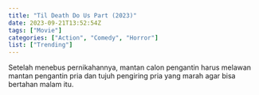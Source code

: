 ```yaml
---
title: "Til Death Do Us Part (2023)"
date: 2023-09-21T13:52:54Z
tags: ["Movie"]
categories: ["Action", "Comedy", "Horror"]
list: ["Trending"]
---
```


Setelah menebus pernikahannya, mantan calon pengantin harus melawan mantan pengantin pria dan tujuh pengiring pria yang marah agar bisa bertahan malam itu.

<mux-player stream-type="on-demand"
  src="https://kp3d-my.sharepoint.com/personal/ryoo_kp3d_onmicrosoft_com/_layouts/15/download.aspx?share=Eae4_h3bxDFHlY4wKIohf1wBuB-HtkIqfr5l3kEzOLToug" metadata-video-title="Til Death Do Us Part (2023)" prefer-playback="mse" controls>
  </mux-player>
  
  
  <script src="https://cdn.jsdelivr.net/npm/@mux/mux-player"></script>
  
 <script id="z1K5roQAeVcSBH02unO7c029HIHSr72hsYcevFY1ZGT02M" type="application/ld+json">
 {
  "@context": "https://schema.org/",
  "@type": "VideoObject",
  "name": "Til Death Do Us Part (2023)",
  "contentUrl": "https://stream.mux.com/z1K5roQAeVcSBH02unO7c029HIHSr72hsYcevFY1ZGT02M.m3u8",
  "thumbnailUrl": "https://www.themoviedb.org/t/p/original/jpDyo4FT7xCPs9Enx0B6dIeP85e.jpg?width=314&fit_mode=preserve&time=25",
  "uploadDate": "2023-09-21T13:52:54Z",
}

</script>